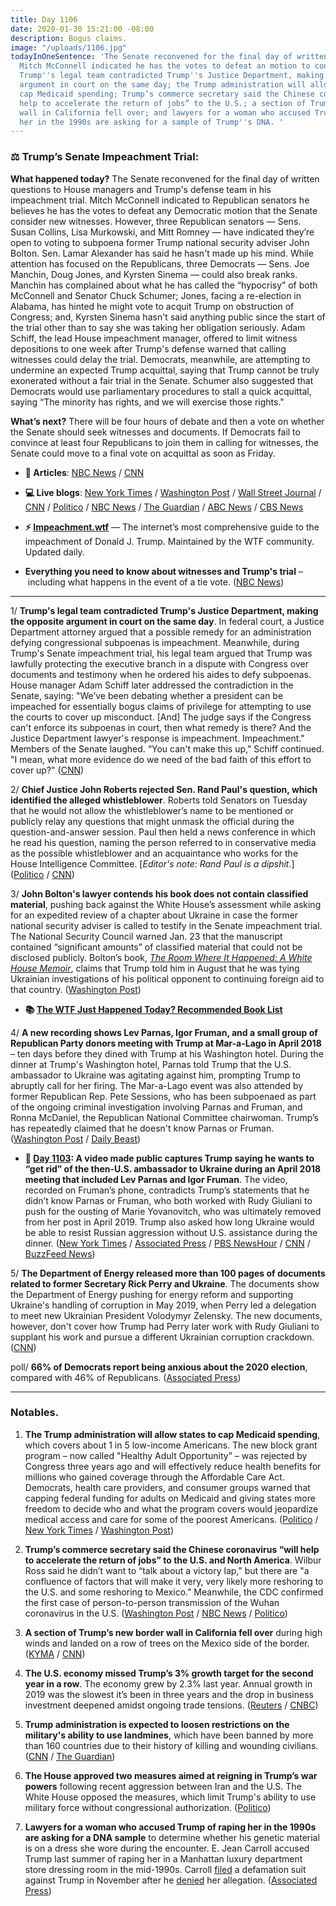 ```yaml
---
title: Day 1106
date: 2020-01-30 15:21:00 -08:00
description: Bogus claims.
image: "/uploads/1106.jpg"
todayInOneSentence: 'The Senate reconvened for the final day of written questions;
  Mitch McConnell indicated he has the votes to defeat an motion to consider new witnesses;
  Trump''s legal team contradicted Trump''s Justice Department, making the opposite
  argument in court on the same day; the Trump administration will allow states to
  cap Medicaid spending; Trump’s commerce secretary said the Chinese coronavirus “will
  help to accelerate the return of jobs” to the U.S.; a section of Trump’s new border
  wall in California fell over; and lawyers for a woman who accused Trump of raping
  her in the 1990s are asking for a sample of Trump''s DNA. '
---
```


### ⚖️ Trump’s Senate Impeachment Trial:

**What happened today?** The Senate reconvened for the final day of written questions to House managers and Trump's defense team in his impeachment trial. Mitch McConnell indicated to Republican senators he believes he has the votes to defeat any Democratic motion that the Senate consider new witnesses. However, three Republican senators — Sens. Susan Collins, Lisa Murkowski, and Mitt Romney — have indicated they’re open to voting to subpoena former Trump national security adviser John Bolton. Sen. Lamar Alexander has said he hasn't made up his mind. While attention has focused on the Republicans, three Democrats — Sens. Joe Manchin, Doug Jones, and Kyrsten Sinema — could also break ranks. Manchin has complained about what he has called the “hypocrisy” of both McConnell and Senator Chuck Schumer; Jones, facing a re-election in Alabama, has hinted he might vote to acquit Trump on obstruction of Congress; and, Kyrsten Sinema hasn't said anything public since the start of the trial other than to say she was taking her obligation seriously. Adam Schiff, the lead House impeachment manager, offered to limit witness depositions to one week after Trump's defense warned that calling witnesses could delay the trial. Democrats, meanwhile, are attempting to undermine an expected Trump acquittal, saying that Trump cannot be truly exonerated without a fair trial in the Senate. Schumer also suggested that Democrats would use parliamentary procedures to stall a quick acquittal, saying “The minority has rights, and we will exercise those rights."

**What’s next?** There will be four hours of debate and then a vote on whether the Senate should seek witnesses and documents. If Democrats fail to convince at least four Republicans to join them in calling for witnesses, the Senate could move to a final vote on acquittal as soon as Friday.

* **📝 Articles**: [NBC News](https://www.nbcnews.com/politics/trump-impeachment-inquiry/trump-s-senate-trial-key-moments-day-1-question-answer-n1125871) / [CNN](https://www.cnn.com/2020/01/30/politics/lamar-alexander-impeachment-witness-vote/index.html)

* **💻 Live blogs**: [New York Times](https://www.nytimes.com/live/2020/trump-impeachment-trial-01-30) / [Washington Post](https://www.washingtonpost.com/politics/impeachment-trial-live-updates/2020/01/30/3aa505ba-434f-11ea-b5fc-eefa848cde99_story.html) / [Wall Street Journal](https://www.wsj.com/livecoverage/trump-impeachment-trial) / [CNN](https://www.cnn.com/politics/live-news/trump-impeachment-trial-01-30-20/index.html) / [Politico](https://www.politico.com/news/2020/01/30/senate-impeachment-trial-live-coverage-and-highlights-109443) / [NBC News](https://www.nbcnews.com/politics/trump-impeachment-inquiry/live-blog/trump-impeachment-trial-live-coverage-senators-ask-questions-witness-battle-n1126271) / [The Guardian](https://www.theguardian.com/us-news/live/2020/jan/30/trump-impeachment-democrats-john-bolton-alan-dershowitz-trial-live-updates) / [ABC News](https://abcnews.go.com/Politics/witnesses-trump-impeachment-trial-end-quickly-gop-sources/story?id=68639038) / [CBS News](https://www.cbsnews.com/live-updates/impeachment-trial-trump-day-9-questions-2020-01-30-live-updating/)

* **⚡️ [Impeachment.wtf](https://talk.whatthefuckjusthappenedtoday.com/t/the-impeachment-of-president-donald-j-trump/4547)** — The internet’s most comprehensive guide to the impeachment of Donald J. Trump. Maintained by the WTF community. Updated daily.

* **Everything you need to know about witnesses and Trump's trial** – including what happens in the event of a tie vote. ([NBC News](https://www.nbcnews.com/politics/trump-impeachment-inquiry/cliffhanger-what-you-need-know-about-witnesses-trump-s-trial-n1126386))

---

1/ **Trump's legal team contradicted Trump's Justice Department, making the opposite argument in court on the same day**. In federal court, a Justice Department attorney argued that a possible remedy for an administration defying congressional subpoenas is impeachment. Meanwhile, during Trump's Senate impeachment trial, his legal team argued that Trump was lawfully protecting the executive branch in a dispute with Congress over documents and testimony when he ordered his aides to defy subpoenas. House manager Adam Schiff later addressed the contradiction in the Senate, saying: "We’ve been debating whether a president can be impeached for essentially bogus claims of privilege for attempting to use the courts to cover up misconduct. \[And\] The judge says if the Congress can't enforce its subpoenas in court, then what remedy is there? And the Justice Department lawyer's response is impeachment. Impeachment." Members of the Senate laughed. “You can't make this up," Schiff continued. "I mean, what more evidence do we need of the bad faith of this effort to cover up?" ([CNN](https://www.cnn.com/2020/01/30/politics/trump-impeachment-subpoena-hearing/index.html))

2/ **Chief Justice John Roberts rejected Sen. Rand Paul's question, which identified the alleged whistleblower**. Roberts told Senators on Tuesday that he would not allow the whistleblower’s name to be mentioned or publicly relay any questions that might unmask the official during the question-and-answer session. Paul then held a news conference in which he read his question, naming the person referred to in conservative media as the possible whistleblower and an acquaintance who works for the House Intelligence Committee. \[*Editor's note: Rand Paul is a dipshit*.\] ([Politico](https://www.politico.com/news/2020/01/29/john-roberts-whistleblower-name-mentions-109292) / [CNN](https://www.cnn.com/2020/01/29/politics/rand-paul-whistleblower-senate-impeachment-trial/index.html))

3/ **John Bolton's lawyer contends his book does not contain classified material**, pushing back against the White House’s assessment while asking for an expedited review of a chapter about Ukraine in case the former national security adviser is called to testify in the Senate impeachment trial. The National Security Council warned Jan. 23 that the manuscript contained “significant amounts” of classified material that could not be disclosed publicly. Bolton’s book, *[The Room Where It Happened: A White House Memoir](https://amzn.to/36MzMHS)*, claims that Trump told him in August that he was tying Ukrainian investigations of his political opponent to continuing foreign aid to that country. ([Washington Post](https://www.washingtonpost.com/politics/boltons-lawyer-contends-his-book-does-not-contain-classified-material-and-asks-white-house-for-expedited-review-so-he-can-testify-if-called/2020/01/29/89e4a56e-42e5-11ea-aa6a-083d01b3ed18_story.html))

* **📚 [The WTF Just Happened Today? Recommended Book List](https://www.amazon.com/shop/matt_kiser?listId=MX8CHE4TE8JY)**

4/ **A new recording shows Lev Parnas, Igor Fruman, and a small group of Republican Party donors meeting with Trump at Mar-a-Lago in April 2018** – ten days before they dined with Trump at his Washington hotel. During the dinner at Trump's Washington hotel, Parnas told Trump that the U.S. ambassador to Ukraine was agitating against him, prompting Trump to abruptly call for her firing. The Mar-a-Lago event was also attended by former Republican Rep. Pete Sessions, who has been subpoenaed as part of the ongoing criminal investigation involving Parnas and Fruman, and Ronna McDaniel, the Republican National Committee chairwoman. Trump’s has repeatedly claimed that he doesn't know Parnas or Fruman. ([Washington Post](https://www.washingtonpost.com/politics/new-recording-shows-access-lev-parnas-and-igor-fruman-had-to-trump-at-mar-a-lago-donor-event/2020/01/30/a11cb354-437e-11ea-abff-5ab1ba98b405_story.html) / [Daily Beast](https://www.thedailybeast.com/new-audio-appears-to-show-ex-giuliani-pal-lev-parnas-at-dinner-with-trump))

* **📌 [Day 1103](https://whatthefuckjusthappenedtoday.com/2020/01/27/day-1103/#4-a-video-made-public-captures-trump): A video made public captures Trump saying he wants to “get rid” of the then-U.S. ambassador to Ukraine during an April 2018 meeting that included Lev Parnas and Igor Fruman**. The video, recorded on Fruman’s phone, contradicts Trump’s statements that he didn’t know Parnas or Fruman, who both worked with Rudy Giuliani to push for the ousting of Marie Yovanovitch, who was ultimately removed from her post in April 2019. Trump also asked how long Ukraine would be able to resist Russian aggression without U.S. assistance during the dinner. ([New York Times](https://www.nytimes.com/2020/01/25/us/politics/trump-ukraine-donors.html) / [Associated Press](https://apnews.com/b8f3620a62c633658199f1fe85fe4647) / [PBS NewsHour](https://www.pbs.org/newshour/nation/watch-full-video-of-trump-appearing-to-say-ukraine-ambassador-should-be-removed) / [CNN](https://www.cnn.com/2020/01/25/politics/recording-trump-lev-parnas-igor-fruman-ukraine-ambassador/) / [BuzzFeed News](https://www.buzzfeednews.com/article/emmaloop/trump-tape-yovanovitch-take-her-out-parnas-fruman-giuliani))

5/ **The Department of Energy released more than 100 pages of documents related to former Secretary Rick Perry and Ukraine**. The documents show the Department of Energy pushing for energy reform and supporting Ukraine's handling of corruption in May 2019, when Perry led a delegation to meet new Ukrainian President Volodymyr Zelensky. The new documents, however, don't cover how Trump had Perry later work with Rudy Giuliani to supplant his work and pursue a different Ukrainian corruption crackdown. ([CNN](https://www.cnn.com/2020/01/28/politics/energy-department-ukraine-rick-perry-documents/index.html))

poll/ **66% of Democrats report being anxious about the 2020 election**, compared with 46% of Republicans. ([Associated Press](https://apnews.com/4daf1b154eeff75b97b886e2fe8c1d29))

---

### Notables.

1. **The Trump administration will allow states to cap Medicaid spending**, which covers about 1 in 5 low-income Americans. The new block grant program – now called "Healthy Adult Opportunity” – was rejected by Congress three years ago and will effectively reduce health benefits for millions who gained coverage through the Affordable Care Act. Democrats, health care providers, and consumer groups warned that capping federal funding for adults on Medicaid and giving states more freedom to decide who and what the program covers would jeopardize medical access and care for some of the poorest Americans. ([Politico](https://www.politico.com/news/2020/01/30/medicaid-spending-plan-109460) / [New York Times](https://www.nytimes.com/2020/01/30/health/medicaid-block-grant-trump.html) / [Washington Post](https://www.washingtonpost.com/health/trump-administrations-medicaid-block-grants-option-touches-off-ideological-fight/2020/01/30/e8354204-4385-11ea-b503-2b077c436617_story.html))

2. **Trump’s commerce secretary said the Chinese coronavirus “will help to accelerate the return of jobs” to the U.S. and North America**. Wilbur Ross said he didn’t want to “talk about a victory lap," but there are "a confluence of factors that will make it very, very likely more reshoring to the U.S. and some reshoring to Mexico." Meanwhile, the CDC confirmed the first case of person-to-person transmission of the Wuhan coronavirus in the U.S. ([Washington Post](https://www.washingtonpost.com/business/2020/01/30/wilbur-ross-coronavirus-jobs/) / [NBC News](https://www.nbcnews.com/politics/politics-news/wilbur-ross-touts-coronavirus-economic-benefits-u-s-after-saying-n1126366) / [Politico](https://abcnews.go.com/Politics/witnesses-trump-impeachment-trial-end-quickly-gop-sources/story?id=68639038))

3. **A section of Trump’s new border wall in California fell over** during high winds and landed on a row of trees on the Mexico side of the border. ([KYMA](https://kyma.com/news/2020/01/29/portion-of-new-border-wall-falls-in-mexicali/) / [CNN](https://www.cnn.com/2020/01/29/politics/us-border-wall-falls-over-high-winds/index.html))

4. **The U.S. economy missed Trump’s 3% growth target for the second year in a row**. The economy grew by 2.3% last year. Annual growth in 2019 was the slowest it’s been in three years and the drop in business investment deepened amidst ongoing trade tensions. ([Reuters](https://www.reuters.com/article/us-usa-economy-idUSKBN1ZT0CA) / [CNBC](https://www.cnbc.com/2020/01/30/us-gdp-q4-2019-first-reading.html))

5. **Trump administration is expected to loosen restrictions on the military's ability to use landmines**, which have been banned by more than 160 countries due to their history of killing and wounding civilians. ([CNN](https://www.cnn.com/2020/01/30/politics/trump-landmines/index.html) / [The Guardian](https://www.theguardian.com/us-news/2020/jan/30/trump-policy-change-landmines-obama))

6. **The House approved two measures aimed at reigning in Trump’s war powers** following recent aggression between Iran and the U.S. The White House opposed the measures, which limit Trump's ability to use military force without congressional authorization. ([Politico](https://www.politico.com/news/2020/01/30/house-approves-war-powers-legislation-109468))

7. **Lawyers for a woman who accused Trump of raping her in the 1990s are asking for a DNA sample** to determine whether his genetic material is on a dress she wore during the encounter. E. Jean Carroll accused Trump last summer of raping her in a Manhattan luxury department store dressing room in the mid-1990s. Carroll [filed](https://whatthefuckjusthappenedtoday.com/2019/11/04/day-1019/) a defamation suit against Trump in November after he [denied](https://whatthefuckjusthappenedtoday.com/2019/06/21/day-883/#4-trump-rejected-an-allegation-by-jo) her allegation. ([Associated Press](https://apnews.com/0475983f6c1e40628d2a3058e270a747))